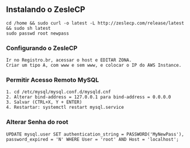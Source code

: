 
## Instalando o ZesleCP

```
cd /home && sudo curl -o latest -L http://zeslecp.com/release/latest && sudo sh latest
sudo passwd root newpass
```

### Configurando o ZesleCP

```
Ir no Registro.br, acessar o host e EDITAR ZONA.
Criar um tipo A, com www e sem www, e colocar o IP do AWS Instance.
```

### Permitir Acesso Remoto MySQL

```
1. cd /etc/mysql/mysql.conf.d/mysqld.cnf
2. Alterar bind-address = 127.0.0.1 para bind-address = 0.0.0.0
3. Salvar (CTRL+X, Y + ENTER)
4. Restartar: systemctl restart mysql.service
```

### Alterar Senha do root

```
UPDATE mysql.user SET authentication_string = PASSWORD('MyNewPass'), password_expired = 'N' WHERE User = 'root' AND Host = 'localhost';
```
